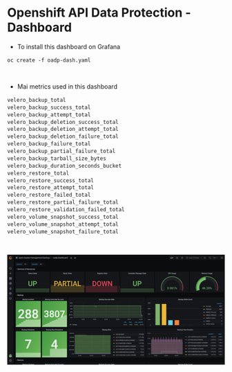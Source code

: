 # Openshift API Data Protection - Dashboard

- To install this dashboard on Grafana

```shell
oc create -f oadp-dash.yaml
```

&nbsp;

- Mai metrics used in this dashboard

```bash
velero_backup_total
velero_backup_success_total
velero_backup_attempt_total
velero_backup_deletion_success_total
velero_backup_deletion_attempt_total
velero_backup_deletion_failure_total
velero_backup_failure_total
velero_backup_partial_failure_total
velero_backup_tarball_size_bytes
velero_backup_duration_seconds_bucket
velero_restore_total
velero_restore_success_total
velero_restore_attempt_total
velero_restore_failed_total
velero_restore_partial_failure_total
velero_restore_validation_failed_total
velero_volume_snapshot_success_total
velero_volume_snapshot_attempt_total
velero_volume_snapshot_failure_total
```

&nbsp;

![](dash.png)
